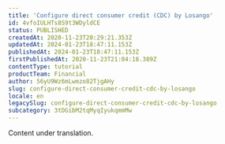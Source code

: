 ```yaml
---
title: 'Configure direct consumer credit (CDC) by Losango'
id: 4vfoIULHTs8S9t3WDyldCE
status: PUBLISHED
createdAt: 2020-11-23T20:29:21.353Z
updatedAt: 2024-01-23T18:47:11.153Z
publishedAt: 2024-01-23T18:47:11.153Z
firstPublishedAt: 2020-11-23T21:04:18.389Z
contentType: tutorial
productTeam: Financial
author: 56yU9Wz6mLwmzo82TjgAHy
slug: configure-direct-consumer-credit-cdc-by-losango
locale: en
legacySlug: configure-direct-consumer-credit-cdc-by-losango
subcategory: 3tDGibM2tqMyqIyukqmmMw
---
```


<div class="alert alert-warning" role="alert">Content under translation.</div>
